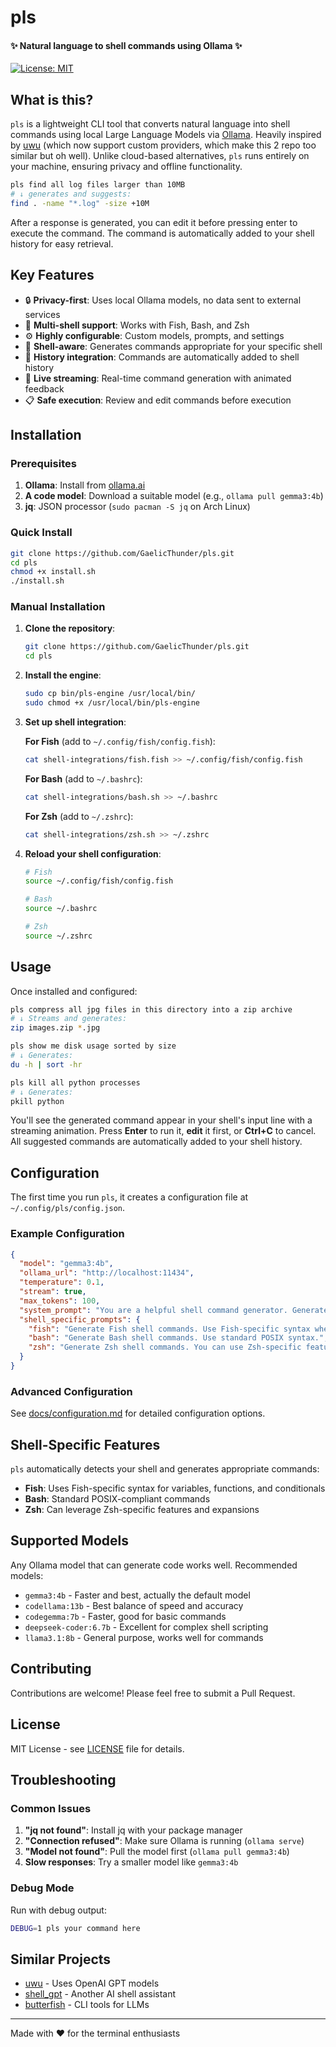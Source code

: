 # pls

#### ✨ Natural language to shell commands using Ollama ✨

[![License: MIT](https://img.shields.io/badge/License-MIT-yellow.svg)](https://opensource.org/licenses/MIT)

## What is this?

`pls` is a lightweight CLI tool that converts natural language into shell commands using local Large Language Models via [Ollama](https://ollama.ai). Heavily inspired by [uwu](https://github.com/context-labs/uwu) (which now support custom providers, which make this 2 repo too similar but oh well). Unlike cloud-based alternatives, `pls` runs entirely on your machine, ensuring privacy and offline functionality.

```bash
pls find all log files larger than 10MB
# ↓ generates and suggests:
find . -name "*.log" -size +10M
```

After a response is generated, you can edit it before pressing enter to execute the command. The command is automatically added to your shell history for easy retrieval.

## Key Features

- 🔒 **Privacy-first**: Uses local Ollama models, no data sent to external services
- 🐚 **Multi-shell support**: Works with Fish, Bash, and Zsh
- ⚙️ **Highly configurable**: Custom models, prompts, and settings
- 🎯 **Shell-aware**: Generates commands appropriate for your specific shell
- 📝 **History integration**: Commands are automatically added to shell history
- 🎨 **Live streaming**: Real-time command generation with animated feedback
- 📋 **Safe execution**: Review and edit commands before execution

## Installation

### Prerequisites

1. **Ollama**: Install from [ollama.ai](https://ollama.ai)
2. **A code model**: Download a suitable model (e.g., `ollama pull gemma3:4b`)
3. **jq**: JSON processor (`sudo pacman -S jq` on Arch Linux)

### Quick Install

```bash
git clone https://github.com/GaelicThunder/pls.git
cd pls
chmod +x install.sh
./install.sh
```

### Manual Installation

1. **Clone the repository**:
   ```bash
   git clone https://github.com/GaelicThunder/pls.git
   cd pls
   ```

2. **Install the engine**:
   ```bash
   sudo cp bin/pls-engine /usr/local/bin/
   sudo chmod +x /usr/local/bin/pls-engine
   ```

3. **Set up shell integration**:

   **For Fish** (add to `~/.config/fish/config.fish`):
   ```bash
   cat shell-integrations/fish.fish >> ~/.config/fish/config.fish
   ```

   **For Bash** (add to `~/.bashrc`):
   ```bash
   cat shell-integrations/bash.sh >> ~/.bashrc
   ```

   **For Zsh** (add to `~/.zshrc`):
   ```bash
   cat shell-integrations/zsh.sh >> ~/.zshrc
   ```

4. **Reload your shell configuration**:
   ```bash
   # Fish
   source ~/.config/fish/config.fish

   # Bash
   source ~/.bashrc

   # Zsh
   source ~/.zshrc
   ```

## Usage

Once installed and configured:

```bash
pls compress all jpg files in this directory into a zip archive
# ↓ Streams and generates:
zip images.zip *.jpg

pls show me disk usage sorted by size
# ↓ Generates:
du -h | sort -hr

pls kill all python processes
# ↓ Generates:
pkill python
```

You'll see the generated command appear in your shell's input line with a streaming animation. Press **Enter** to run it, **edit** it first, or **Ctrl+C** to cancel. All suggested commands are automatically added to your shell history.

## Configuration

The first time you run `pls`, it creates a configuration file at `~/.config/pls/config.json`. 

### Example Configuration

```json
{
  "model": "gemma3:4b",
  "ollama_url": "http://localhost:11434",
  "temperature": 0.1,
  "stream": true,
  "max_tokens": 100,
  "system_prompt": "You are a helpful shell command generator. Generate only the command, no explanations.",
  "shell_specific_prompts": {
    "fish": "Generate Fish shell commands. Use Fish-specific syntax when appropriate.",
    "bash": "Generate Bash shell commands. Use standard POSIX syntax.",
    "zsh": "Generate Zsh shell commands. You can use Zsh-specific features."
  }
}
```

### Advanced Configuration

See [docs/configuration.md](docs/configuration.md) for detailed configuration options.

## Shell-Specific Features

`pls` automatically detects your shell and generates appropriate commands:

- **Fish**: Uses Fish-specific syntax for variables, functions, and conditionals
- **Bash**: Standard POSIX-compliant commands
- **Zsh**: Can leverage Zsh-specific features and expansions

## Supported Models

Any Ollama model that can generate code works well. Recommended models:

- `gemma3:4b` - Faster and best, actually the default model
- `codellama:13b` - Best balance of speed and accuracy
- `codegemma:7b` - Faster, good for basic commands
- `deepseek-coder:6.7b` - Excellent for complex shell scripting
- `llama3.1:8b` - General purpose, works well for commands

## Contributing

Contributions are welcome! Please feel free to submit a Pull Request.

## License

MIT License - see [LICENSE](LICENSE) file for details.

## Troubleshooting

### Common Issues

1. **"jq not found"**: Install jq with your package manager
2. **"Connection refused"**: Make sure Ollama is running (`ollama serve`)
3. **"Model not found"**: Pull the model first (`ollama pull gemma3:4b`)
4. **Slow responses**: Try a smaller model like `gemma3:4b`

### Debug Mode

Run with debug output:
```bash
DEBUG=1 pls your command here
```

## Similar Projects

- [uwu](https://github.com/context-labs/uwu) - Uses OpenAI GPT models
- [shell_gpt](https://github.com/TheR1D/shell_gpt) - Another AI shell assistant
- [butterfish](https://butterfi.sh) - CLI tools for LLMs

---

Made with ❤️ for the terminal enthusiasts
